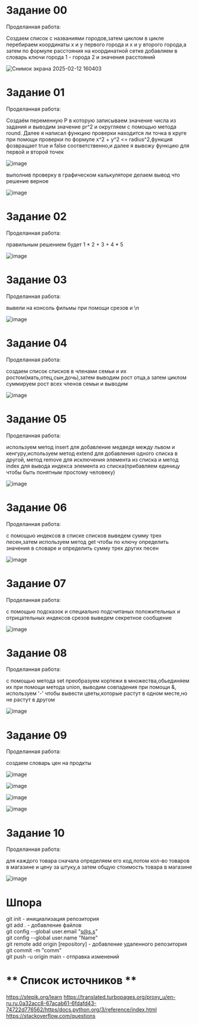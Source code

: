 # **Задание 00**

Проделанная работа:

Создаем список с названиями городов,затем циклом в цикле перебираем координаты x и y первого города и x и y второго города,а затем по формуле расстояния на координатной сетке добавляем в словарь ключи города 1 - города 2 и значения расстояний

![Снимок экрана 2025-02-12 160403](https://github.com/user-attachments/assets/49819559-79c1-415c-81d1-ca3a5fa47be6)

# **Задание 01**

Проделанная работа:

Создаём переменную P в которую записываем значение числа из задания и выводим значение pr^2 и округляем с помощью метода round. Далее я написал функцию проверки находится ли точка в круге при помощи проверки по формуле x^2 + y^2 <= radius^2,функция фозвращает true и false соответственно,и далее я вывожу функцию для первой и второй точек

![image](https://github.com/user-attachments/assets/516c9fe8-2e5c-4080-9499-964f6622bda9)

выполнив проверку в графическом калькуляторе делаем вывод что решение верное

![image](https://github.com/user-attachments/assets/5a84ca48-dced-4de1-8d7a-3876bfaf9484)

# **Задание 02**

Проделанная работа:

правильным решением будет 1 * 2 + 3 + 4 * 5

![image](https://github.com/user-attachments/assets/8507df5b-3ba2-48d2-afec-32b53f4e2b28)

# **Задание 03**

Проделанная работа:

вывели на консоль фильмы при помощи срезов и \n

![image](https://github.com/user-attachments/assets/281350c7-27f3-43fc-8052-d10329370a12)

# **Задание 04**

Проделанная работа:

создаем список списков в членами семьи и их ростом(мать,отец,сын,дочь),затем выводим рост отца,а затем циклом суммируем рост всех членов семьи и выводим

![image](https://github.com/user-attachments/assets/e8990cfc-ac1f-4491-8ebc-beeba4ff3d72)

# **Задание 05**

Проделанная работа:

используем метод insert для добавление медведя между львом и кенгуру,используем метод extend для добавления одного списка в другой, метод remove для исключения элемента из списка и метод index для вывода индекса элемента из списка(прибавляем единицу чтобы быть понятным простому человеку)


![image](https://github.com/user-attachments/assets/7208f55f-e7a8-4445-9ce7-e464ba0c6fff)


# **Задание 06**

Проделанная работа:

с помощью индексов в списке списков выведем сумму трех песен,затем используем метод get чтобы по ключу определить значения в словаре и определить сумму трех других песен

![image](https://github.com/user-attachments/assets/815f090b-9c58-4445-9bf2-de42b95ebf82)


# **Задание 07**

Проделанная работа:

с помощью подсказок и специально подсчитаных положительных и отрицательных индексов срезов выведем секретное сообщение

![image](https://github.com/user-attachments/assets/de34e910-3662-49b5-a622-bc67721bdf8a)


# **Задание 08**

Проделанная работа:

с помощью метода set преобразуем кортежи в множества,обьединяем их при помощи метода union, выводим совпадения при помощи &, используем '-' чтобы вывести цветы,которые растут в одном месте,но не растут в другом

![image](https://github.com/user-attachments/assets/c6e9a96b-a713-4c56-8c2d-261ad9dc66e8)


# **Задание 09**

Проделанная работа:

создаем словарь цен на продкты 

![image](https://github.com/user-attachments/assets/42383926-7516-4511-a386-b2139c5fb11d)

![image](https://github.com/user-attachments/assets/74011ac3-a80c-4947-a6c7-7f3fa69e9291)

![image](https://github.com/user-attachments/assets/09e7645c-0693-4817-9316-2f6cc28267f3)

![image](https://github.com/user-attachments/assets/f47bae43-de60-48a1-8798-abe70c324395)


# **Задание 10**

Проделанная работа:


для каждого товара сначала определяем его код,потом кол-во товаров в магазине и цену за штуку,а затем общую стоимость товара в магазине


![image](https://github.com/user-attachments/assets/7f84150e-baad-4b2a-8fe6-d4e383d7dcd7)


# **Шпора**


git init - инициализация репозитория  
git add . - добавление файлов  
git config --global user.email "s@s.s"  
git config --global user.name "Name"  
git remote add origin [repository] - добавление удаленного репозитория  
git commit -m "comm"  
git push -u origin main - отправка изменений


# ** Список источников **

https://stepik.org/learn
https://translated.turbopages.org/proxy_u/en-ru.ru.0a32acc8-67acab61-6fdafd43-74722d776562/https/docs.python.org/3/reference/index.html
https://stackoverflow.com/questions














